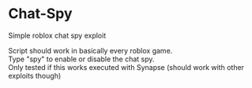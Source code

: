 # Chat-Spy
Simple roblox chat spy exploit                                                                                                                                  

Script should work in basically every roblox game.                                                                                                              
Type "spy" to enable or disable the chat spy.                                                                                                                   
Only tested if this works executed with Synapse (should work with other exploits though)
